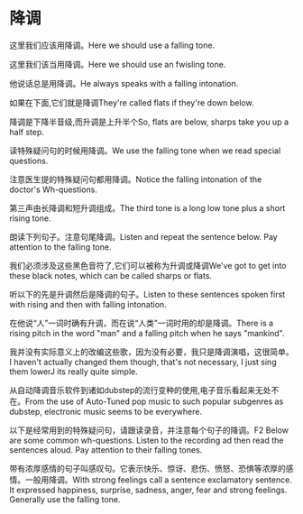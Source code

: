 # 降调

<p><span class="chinese">这里我们应该用降调。</span><span class="english">Here we should use a falling tone.</span></p>

<p><span class="chinese">这里我们该当用降调。</span><span class="english">Here we should use an fwisling tone.</span></p>

<p><span class="chinese">他说话总是用降调。</span><span class="english">He always speaks with a falling intonation.</span></p>

<p><span class="chinese">如果在下面,它们就是降调</span><span class="english">They're called flats if they're down below.</span></p>

<p><span class="chinese">降调是下降半音级,而升调是上升半个</span><span class="english">So, flats are below, sharps take you up a half step.</span></p>

<p><span class="chinese">读特殊疑问句的时候用降调。</span><span class="english">We use the falling tone when we read special questions.</span></p>

<p><span class="chinese">注意医生提的特殊疑问句都用降调。</span><span class="english">Notice the falling intonation of the doctor's Wh-questions.</span></p>

<p><span class="chinese">第三声由长降调和短升调组成。</span><span class="english">The third tone is a long low tone plus a short rising tone.</span></p>

<p><span class="chinese">朗读下列句子。注意句尾降调。</span><span class="english">Listen and repeat the sentence below. Pay attention to the falling tone.</span></p>

<p><span class="chinese">我们必须涉及这些黑色音符了,它们可以被称为升调或降调</span><span class="english">We've got to get into these black notes, which can be called sharps or flats.</span></p>

<p><span class="chinese">听以下的先是升调然后是降调的句子。</span><span class="english">Listen to these sentences spoken first with rising and then with falling intonation.</span></p>

<p><span class="chinese">在他说“人”一词时确有升调，而在说“人类”一词时用的却是降调。</span><span class="english">There is a rising pitch in the word "man" and a falling pitch when he says "mankind".</span></p>

<p><span class="chinese">我并没有实际意义上的改编这些歌，因为没有必要，我只是降调演唱，这很简单。</span><span class="english">I haven't actually changed them though, that's not necessary, I just sing them lowerJ its really quite simple.</span></p>

<p><span class="chinese">从自动降调音乐软件到诸如dubstep的流行变种的使用,电子音乐看起来无处不在。</span><span class="english">From the use of Auto-Tuned pop music to such popular subgenres as dubstep, electronic music seems to be everywhere.</span></p>

<p><span class="chinese">以下是经常用到的特殊疑问句，请跟读录音，并注意每个句子的降调。</span><span class="english">F2 Below are some common wh-questions. Listen to the recording ad then read the sentences aloud. Pay attention to their falling tones.</span></p>

<p><span class="chinese">带有浓厚感情的句子叫感叹句。它表示快乐、惊讶、悲伤、愤怒、恐惧等浓厚的感情。一般用降调。</span><span class="english">With strong feelings call a sentence exclamatory sentence. It expressed happiness, surprise, sadness, anger, fear and strong feelings. Generally use the falling tone.</span></p>

